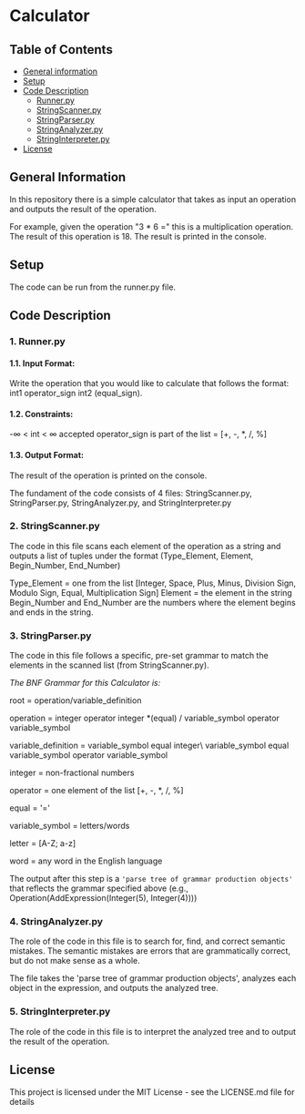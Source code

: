 # Calculator

## Table of Contents
* [General information](#general-info)
* [Setup](#setup)
* [Code Description](#code-descript)
  * [Runner.py](#runner)
  * [StringScanner.py](#scanner)
  * [StringParser.py](#parser)
  * [StringAnalyzer.py](#analyzer)
  * [StringInterpreter.py](#interpreter)
* [License](#license)

## General Information
In this repository there is a simple calculator that takes as input an operation and outputs the result of the operation.

For example, given the operation "3 * 6 =" this is a multiplication operation. The result of this operation is 18. The result is printed in the console.


## Setup
The code can be run from the runner.py file.

## Code Description

### **1. Runner.py**

#### 1.1. Input Format:
Write the operation that you would like to calculate that follows the format: int1 operator_sign int2 (equal_sign).

#### 1.2. Constraints:
-∞ < int < ∞
accepted operator_sign is part of the list = [+, -, \*, \/, %]

#### 1.3. Output Format:
The result of the operation is printed on the console.


The fundament of the code consists of 4 files: StringScanner.py, StringParser.py, StringAnalyzer.py, and StringInterpreter.py

### **2. StringScanner.py**
The code in this file scans each element of the operation as a string and outputs a list of tuples under the format (Type_Element, Element, Begin_Number, End_Number)

Type_Element = one from the list [Integer, Space, Plus, Minus, Division Sign, Modulo Sign, Equal, Multiplication Sign]
Element = the element in the string
Begin_Number and End_Number are the numbers where the element begins and ends in the string.


### **3. StringParser.py**

The code in this file follows a specific, pre-set grammar to match the elements in the scanned list (from StringScanner.py).



*The BNF Grammar for this Calculator is:*

root = operation/variable_definition

operation = integer operator integer \*(equal) / variable_symbol operator variable_symbol

variable_definition = variable_symbol equal integer\ variable_symbol equal variable_symbol operator variable_symbol

integer = non-fractional numbers

operator = one element of the list [+, -, \*, \/, %]

equal = '='

variable_symbol = letters/words

letter = [A-Z; a-z]

word = any word in the English language



The output after this step is a `'parse tree of grammar production objects'` that reflects the grammar specified above (e.g., Operation(AddExpression(Integer(5), Integer(4))))


### **4. StringAnalyzer.py**

The role of the code in this file is to search for, find, and correct semantic mistakes. The semantic mistakes are errors that are grammatically correct, but do not make sense as a whole.

The file takes the 'parse tree of grammar production objects', analyzes each object in the expression, and outputs the analyzed  tree.

### **5. StringInterpreter.py**

The role of the code in this file is to interpret the analyzed tree and to output the result of the operation.

## License
This project is licensed under the MIT License - see the LICENSE.md file for details
